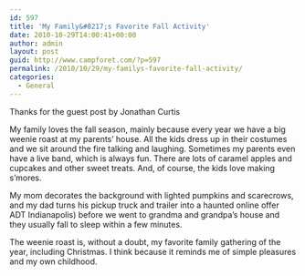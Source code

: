 ```yaml
---
id: 597
title: 'My Family&#8217;s Favorite Fall Activity'
date: 2010-10-29T14:00:41+00:00
author: admin
layout: post
guid: http://www.campforet.com/?p=597
permalink: /2010/10/29/my-familys-favorite-fall-activity/
categories:
  - General
---
```

Thanks for the guest post by Jonathan Curtis

My family loves the fall season, mainly because every year we have a big weenie roast at my parents&#8217; house. All the kids dress up in their costumes and we sit around the fire talking and laughing. Sometimes my parents even have a live band, which is always fun. There are lots of caramel apples and cupcakes and other sweet treats. And, of course, the kids love making s&#8217;mores.

My mom decorates the background with lighted pumpkins and scarecrows, and my dad turns his pickup truck and trailer into a haunted online offer ADT Indianapolis) before we went to grandma and grandpa&#8217;s house and they usually fall to sleep within a few minutes.

The weenie roast is, without a doubt, my favorite family gathering of the year, including Christmas. I think because it reminds me of simple pleasures and my own childhood.